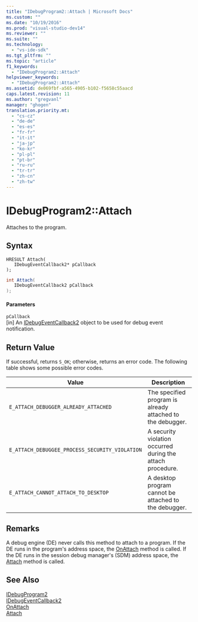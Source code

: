```yaml
---
title: "IDebugProgram2::Attach | Microsoft Docs"
ms.custom: ""
ms.date: "10/19/2016"
ms.prod: "visual-studio-dev14"
ms.reviewer: ""
ms.suite: ""
ms.technology: 
  - "vs-ide-sdk"
ms.tgt_pltfrm: ""
ms.topic: "article"
f1_keywords: 
  - "IDebugProgram2::Attach"
helpviewer_keywords: 
  - "IDebugProgram2::Attach"
ms.assetid: de069fbf-a565-4905-b102-f5658c55aacd
caps.latest.revision: 11
ms.author: "gregvanl"
manager: "ghogen"
translation.priority.mt: 
  - "cs-cz"
  - "de-de"
  - "es-es"
  - "fr-fr"
  - "it-it"
  - "ja-jp"
  - "ko-kr"
  - "pl-pl"
  - "pt-br"
  - "ru-ru"
  - "tr-tr"
  - "zh-cn"
  - "zh-tw"
---
```

# IDebugProgram2::Attach
Attaches to the program.  
  
## Syntax  
  
```cpp#  
HRESULT Attach(   
   IDebugEventCallback2* pCallback  
);  
```  
  
```c#  
int Attach(   
   IDebugEventCallback2 pCallback  
);  
```  
  
#### Parameters  
 `pCallback`  
 [in] An [IDebugEventCallback2](../extensibility-debugger-reference/idebugeventcallback2.md) object to be used for debug event notification.  
  
## Return Value  
 If successful, returns `S_OK`; otherwise, returns an error code. The following table shows some possible error codes.  
  
|Value|Description|  
|-----------|-----------------|  
|`E_ATTACH_DEBUGGER_ALREADY_ATTACHED`|The specified program is already attached to the debugger.|  
|`E_ATTACH_DEBUGGEE_PROCESS_SECURITY_VIOLATION`|A security violation occurred during the attach procedure.|  
|`E_ATTACH_CANNOT_ATTACH_TO_DESKTOP`|A desktop program cannot be attached to the debugger.|  
  
## Remarks  
 A debug engine (DE) never calls this method to attach to a program. If the DE runs in the program's address space, the [OnAttach](../extensibility-debugger-reference/idebugprogramnodeattach2--onattach.md) method is called. If the DE runs in the session debug manager's (SDM) address space, the [Attach](../extensibility-debugger-reference/idebugengine2--attach.md) method is called.  
  
## See Also  
 [IDebugProgram2](../extensibility-debugger-reference/idebugprogram2.md)   
 [IDebugEventCallback2](../extensibility-debugger-reference/idebugeventcallback2.md)   
 [OnAttach](../extensibility-debugger-reference/idebugprogramnodeattach2--onattach.md)   
 [Attach](../extensibility-debugger-reference/idebugengine2--attach.md)